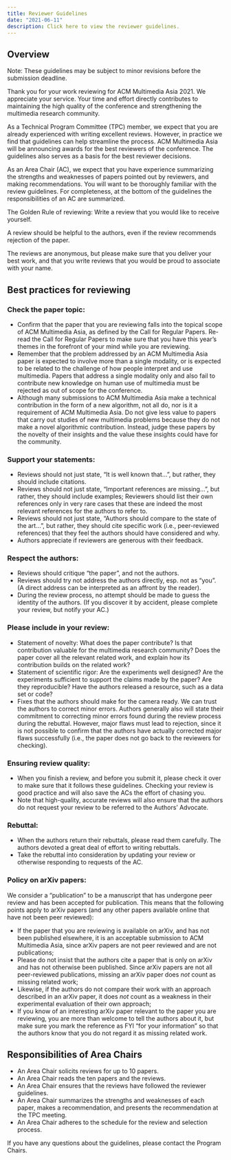 ```yaml
---
title: Reviewer Guidelines
date: "2021-06-11"
description: Click here to view the reviewer guidelines.
---
```


## Overview

Note: These guidelines may be subject to minor revisions before the submission deadline.

Thank you for your work reviewing for ACM Multimedia Asia 2021. We appreciate your service. Your time and effort directly contributes to maintaining the high quality of the conference and strengthening the multimedia research community.

As a Technical Program Committee (TPC) member, we expect that you are already experienced with writing excellent reviews. However, in practice we find that guidelines can help streamline the process. ACM Multimedia Asia will be announcing awards for the best reviewers of the conference. The guidelines also serves as a basis for the best reviewer decisions.

As an Area Chair (AC), we expect that you have experience summarizing the strengths and weaknesses of papers pointed out by reviewers, and making recommendations. You will want to be thoroughly familiar with the review guidelines. For completeness, at the bottom of the guidelines the responsibilities of an AC are summarized.

The Golden Rule of reviewing: Write a review that you would like to receive yourself.

A review should be helpful to the authors, even if the review recommends rejection of the paper.

The reviews are anonymous, but please make sure that you deliver your best work, and that you write reviews that you would be proud to associate with your name.

## Best practices for reviewing

### Check the paper topic:

- Confirm that the paper that you are reviewing falls into the topical scope of ACM Multimedia Asia, as defined by the Call for Regular Papers. Re-read the Call for Regular Papers to make sure that you have this year’s themes in the forefront of your mind while you are reviewing.
- Remember that the problem addressed by an ACM Multimedia Asia paper is expected to involve more than a single modality, or is expected to be related to the challenge of how people interpret and use multimedia. Papers that address a single modality only and also fail to contribute new knowledge on human use of multimedia must be rejected as out of scope for the conference.
- Although many submissions to ACM Multimedia Asia make a technical contribution in the form of a new algorithm, not all do, nor is it a requirement of ACM Multimedia Asia. Do not give less value to papers that carry out studies of new multimedia problems because they do not make a novel algorithmic contribution. Instead, judge these papers by the novelty of their insights and the value these insights could have for the community.

### Support your statements:

- Reviews should not just state, “It is well known that…”, but rather, they should include citations.
- Reviews should not just state, “Important references are missing…”, but rather, they should include examples; Reviewers should list their own references only in very rare cases that these are indeed the most relevant references for the authors to refer to.
- Reviews should not just state, “Authors should compare to the state of the art…”, but rather, they should cite specific work (i.e., peer-reviewed references) that they feel the authors should have considered and why.
- Authors appreciate if reviewers are generous with their feedback.

### Respect the authors:

- Reviews should critique “the paper”, and not the authors.
- Reviews should try not address the authors directly, esp. not as “you”. (A direct address can be interpreted as an affront by the reader).
- During the review process, no attempt should be made to guess the identity of the authors. (If you discover it by accident, please complete your review, but notify your AC.)

### Please include in your review:

- Statement of novelty: What does the paper contribute? Is that contribution valuable for the multimedia research community? Does the paper cover all the relevant related work, and explain how its contribution builds on the related work?
- Statement of scientific rigor: Are the experiments well designed? Are the experiments sufficient to support the claims made by the paper? Are they reproducible? Have the authors released a resource, such as a data set or code?
- Fixes that the authors should make for the camera ready. We can trust the authors to correct minor errors. Authors generally also will state their commitment to correcting minor errors found during the review process during the rebuttal. However, major flaws must lead to rejection, since it is not possible to confirm that the authors have actually corrected major flaws successfully (i.e., the paper does not go back to the reviewers for checking).

### Ensuring review quality:

- When you finish a review, and before you submit it, please check it over to make sure that it follows these guidelines. Checking your review is good practice and will also save the ACs the effort of chasing you.
- Note that high-quality, accurate reviews will also ensure that the authors do not request your review to be referred to the Authors’ Advocate.

### Rebuttal:

- When the authors return their rebuttals, please read them carefully. The authors devoted a great deal of effort to writing rebuttals.
- Take the rebuttal into consideration by updating your review or otherwise responding to requests of the AC.

### Policy on arXiv papers:

We consider a “publication” to be a manuscript that has undergone peer review and has been accepted for publication. This means that the following points apply to arXiv papers (and any other papers available online that have not been peer reviewed):

- If the paper that you are reviewing is available on arXiv, and has not been published elsewhere, it is an acceptable submission to ACM Multimedia Asia, since arXiv papers are not peer reviewed and are not publications;
- Please do not insist that the authors cite a paper that is only on arXiv and has not otherwise been published. Since arXiv papers are not all peer-reviewed publications, missing an arXiv paper does *not* count as missing related work;
- Likewise, if the authors do not compare their work with an approach described in an arXiv paper, it does *not* count as a weakness in their experimental evaluation of their own approach;
- If you know of an interesting arXiv paper relevant to the paper you are reviewing, you are more than welcome to tell the authors about it, but make sure you mark the reference as FYI “for your information” so that the authors know that you do not regard it as missing related work.

## Responsibilities of Area Chairs

- An Area Chair solicits reviews for up to 10 papers.
- An Area Chair reads the ten papers and the reviews.
- An Area Chair ensures that the reviews have followed the reviewer guidelines.
- An Area Chair summarizes the strengths and weaknesses of each paper, makes a recommendation, and presents the recommendation at the TPC meeting.
- An Area Chair adheres to the schedule for the review and selection process.

If you have any questions about the guidelines, please contact the Program Chairs.

